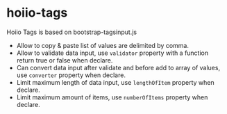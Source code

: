 hoiio-tags
==========

Hoiio Tags is based on bootstrap-tagsinput.js

- Allow to copy & paste list of values are delimited by comma.
- Allow to validate data input, use `validator` property with a function return true or false when declare.
- Can convert data input after validate and before add to array of values, use `converter` property when declare.
- Limit maximum length of data input, use `lengthOfItem` property when declare.
- Limit maximum amount of items, use `numberOfItems` property when declare.
